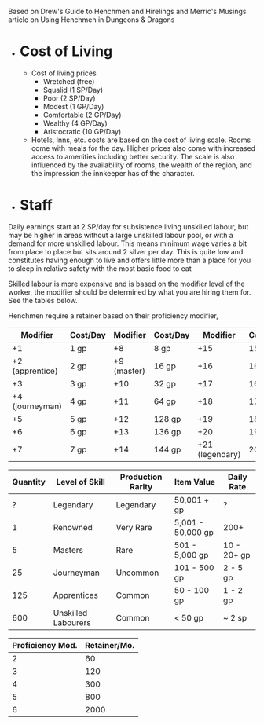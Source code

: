Based on Drew's Guide to Henchmen and Hirelings and Merric's Musings article on Using Henchmen in Dungeons & Dragons
- # Cost of Living
	- Cost of living prices
		- Wretched (free)
		- Squalid (1 SP/Day)
		- Poor (2 SP/Day)
		- Modest (1 GP/Day)
		- Comfortable (2 GP/Day)
		- Wealthy (4 GP/Day)
		- Aristocratic (10 GP/Day)
	- Hotels, Inns, etc. costs are based on the cost of living scale. Rooms come with meals for the day. Higher prices also come with increased access to amenities including better security. The scale is  also influenced by the availability of rooms, the wealth of the region, and the impression the innkeeper has of the character.

 
- # Staff
 Daily earnings start at 2 SP/day for subsistence living unskilled labour, but may be higher in areas without a large unskilled labour pool, or with a demand for more unskilled labour. This means minimum wage varies a bit from place to place but sits around 2 silver per day. This is quite low and constitutes having enough to live and offers little more than a place for you to sleep in relative safety with the most basic food to eat
 
 Skilled labour is more expensive and is based on the modifier level of the worker, the modifier should be determined by what you are hiring them for. See the tables below.

Henchmen require a retainer based on their proficiency modifier, 

| Modifier        | Cost/Day | Modifier    | Cost/Day | Modifier        | Cost/Day | Modifier | Cost/Day |
| --------------- | -------- | ----------- | -------- | --------------- | -------- | -------- | -------- |
| +1              | 1 gp     | +8          | 8 gp     | +15             | 152 gp   | +22      | 208 gp   |
| +2 (apprentice) | 2 gp     | +9 (master) | 16 gp    | +16             | 160 gp   | +23      | 216 gp   |
| +3              | 3 gp     | +10         | 32 gp    | +17             | 168 gp   | +24      | 224 gp   |
| +4 (journeyman) | 4 gp     | +11         | 64 gp    | +18             | 176 gp   | +25      | 232 gp   |
| +5              | 5 gp     | +12         | 128 gp   | +19             | 184 gp   | +26      | 240 gp   |
| +6              | 6 gp     | +13         | 136 gp   | +20             | 192 gp   | +27      | 248 gp   |
| +7              | 7 gp     | +14         | 144 gp   | +21 (legendary) | 200 gp   | +28      | 256 gp   |

| Quantity | Level of Skill      | Production Rarity | Item Value        | Daily Rate  |
| -------- | ------------------- | ----------------- | ----------------- | ----------- |
| ?        | Legendary           | Legendary         | 50,001 + gp       | ?           |
| 1        | Renowned            | Very Rare         | 5,001 - 50,000 gp | 200+        |
| 5        | Masters             | Rare              | 501 - 5,000 gp    | 10 - 20+ gp |
| 25       | Journeyman          | Uncommon          | 101 - 500 gp      | 2 - 5 gp    |
| 125      | Apprentices         | Common            | 50 - 100 gp       | 1 - 2 gp    |
| 600      | Unskilled Labourers | Common            | < 50 gp           | ~ 2 sp      |

| Proficiency Mod. | Retainer/Mo. |
| ---------------- | ------------ |
| 2                | 60           |
| 3                | 120          |
| 4                | 300          |
| 5                | 800          |
| 6                | 2000         |

